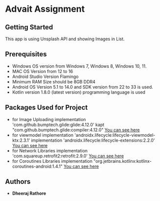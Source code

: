 # Advait Assignment

##  Getting Started

This app is using Unsplash API and showing Images in List.

## Prerequisites

* Windows OS version from Windows 7, Windows 8, Windows 10, 11.
* MAC OS Version from 12 to 16 
* Android Studio Version Flamingo
* Minimum RAM Size should be 8GB DDR4
* Android OS Version 5.1 to 14.0 and SDK version from 22 to 33 is used.
* Kotlin version 1.8.0 (latest version) programming language is used

## Packages Used for Project

* for Image Uploading
    implementation 'com.github.bumptech.glide:glide:4.12.0'
    kapt "com.github.bumptech.glide:compiler:4.12.0"
    [You can see here ](https://github.com/bumptech/glide)
* for viewmodel
    implementation 'androidx.lifecycle:lifecycle-viewmodel-ktx:2.3.1'
    implementation 'androidx.lifecycle:lifecycle-extensions:2.2.0'
    [You can see here ](https://developer.android.com/jetpack/androidx/releases/lifecycle)
* for Network Libraries
    implementation 'com.squareup.retrofit2:retrofit:2.9.0'
    [You can see here ](https://square.github.io/retrofit/)
* for Coroutines Libraries
    implementation "org.jetbrains.kotlinx:kotlinx-coroutines-android:1.4.1"
    [You can see here ](https://github.com/Kotlin/kotlinx.coroutines)

## Authors
* **Dheeraj Rathore** 

